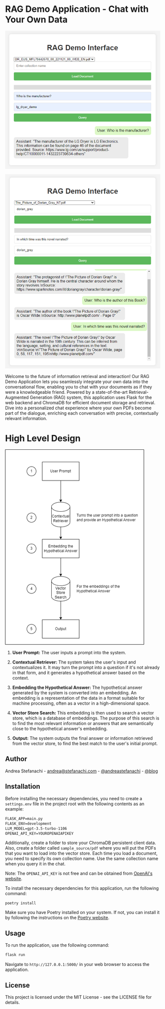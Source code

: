 # RAG Demo Application - Chat with Your Own Data

![Alt text](demo.png?raw=true "Demo")

![Alt text](demo-narrative.png?raw=true "Demo")

Welcome to the future of information retrieval and interaction! Our RAG Demo Application lets you seamlessly integrate your own data into the conversational flow, enabling you to chat with your documents as if they were a knowledgeable friend. Powered by a state-of-the-art Retrieval-Augmented Generation (RAG) system, this application uses Flask for the web backend and ChromaDB for efficient document storage and retrieval. Dive into a personalized chat experience where your own PDFs become part of the dialogue, enriching each conversation with precise, contextually relevant information.

# High Level Design

![Alt text](demo-hyde.png?raw=true "Demo")

1. **User Prompt:** The user inputs a prompt into the system.

2. **Contextual Retriever:** The system takes the user's input and contextualizes it. It may turn the prompt into a question if it's not already in that form, and it generates a hypothetical answer based on the context.

3. **Embedding the Hypothetical Answer:** The hypothetical answer generated by the system is converted into an embedding. An embedding is a representation of the data in a format suitable for machine processing, often as a vector in a high-dimensional space.

4. **Vector Store Search:** This embedding is then used to search a vector store, which is a database of embeddings. The purpose of this search is to find the most relevant information or answers that are semantically close to the hypothetical answer's embedding.

5. **Output:** The system outputs the final answer or information retrieved from the vector store, to find the best match to the user's initial prompt.


## Author

Andrea Stefanachi - <andrea@stefanachi.com> - [@andreastefanachi](https://www.linkedin.com/in/andreastefanachi/) - [@blog](https://stefanachi.com/about-me)


## Installation

Before installing the necessary dependencies, you need to create a `settings.env` file in the project root with the following contents as an example:

```env
FLASK_APP=main.py
FLASK_ENV=development
LLM_MODEL=gpt-3.5-turbo-1106
OPENAI_API_KEY=YOUROPENAIAPIKEY
```

Additionally, create a folder to store your ChromaDB persistent client data. Also, create a folder called `sample_source/pdf` where you will put the PDFs that you want to load into the vector store. Each time you load a document, you need to specify its own collection name. Use the same collection name when you query it in the chat.

Note: The `OPENAI_API_KEY` is not free and can be obtained from [OpenAI's website](https://openai.com/blog/openai-api).

To install the necessary dependencies for this application, run the following command:

```bash
poetry install
```

Make sure you have Poetry installed on your system. If not, you can install it by following the instructions on the [Poetry website](https://python-poetry.org/docs/).

## Usage

To run the application, use the following command:

```bash
flask run
```

Navigate to `http://127.0.0.1:5000/` in your web browser to access the application.

## License

This project is licensed under the MIT License - see the LICENSE file for details.

